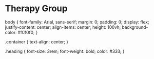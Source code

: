 <!DOCTYPE html>
<html lang="en">
<head>
    <meta charset="UTF-8">
    <meta name="viewport" content="width=device-width, initial-scale=1.0">
    <title>Therapy Group</title>
    <link rel="stylesheet" href="styles.css">
</head>
<body>
    <div class="container">
        <h1 class="heading">Therapy Group</h1>
    </div>
</body>
</html>
body {
    font-family: Arial, sans-serif;
    margin: 0;
    padding: 0;
    display: flex;
    justify-content: center;
    align-items: center;
    height: 100vh;
    background-color: #f0f0f0;
}

.container {
    text-align: center;
}

.heading {
    font-size: 3rem;
    font-weight: bold;
    color: #333;
}
